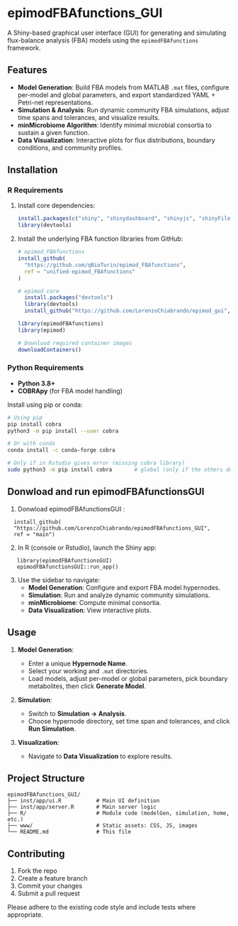 # epimodFBAfunctions\_GUI

A Shiny-based graphical user interface (GUI) for generating and simulating flux-balance analysis (FBA) models using the `epimodFBAfunctions` framework.

## Features

- **Model Generation**: Build FBA models from MATLAB `.mat` files, configure per-model and global parameters, and export standardized YAML + Petri-net representations.
- **Simulation & Analysis**: Run dynamic community FBA simulations, adjust time spans and tolerances, and visualize results.
- **minMicrobiome Algorithm**: Identify minimal microbial consortia to sustain a given function.
- **Data Visualization**: Interactive plots for flux distributions, boundary conditions, and community profiles.

## Installation

### R Requirements

1. Install core dependencies:

   ```r
   install.packages(c("shiny", "shinydashboard", "shinyjs", "shinyFiles", "DT", "readr", "jsonlite", "devtools"))
   library(devtools)
   ```

2. Install the underlying FBA function libraries from GitHub:

   ```r
   # epimod_FBAfunctions
   install_github(
     "https://github.com/qBioTurin/epimod_FBAfunctions",
     ref = "unified-epimod_FBAfunctions"
   )

   # epimod core
	 install.packages("devtools")
	 library(devtools)
	 install_github("https://github.com/LorenzoChiabrando/epimod_gui", ref="main")

   library(epimodFBAfunctions)
   library(epimod)

   # Download required container images
   downloadContainers()
   ```

### Python Requirements

- **Python 3.8+**
- **COBRApy** (for FBA model handling)

Install using pip or conda:

```bash
# Using pip
pip install cobra
python3 -m pip install --user cobra

# Or with conda
conda install -c conda-forge cobra

# Only if in Rstudio gives error (missing cobra library)
sudo python3 -m pip install cobra       # global (only if the others don't works)
```

## Donwload and run epimodFBAfunctionsGUI

1. Donwload epimodFBAfunctionsGUI :
   
```
  install_github(
  "https://github.com/LorenzoChiabrando/epimodFBAfunctions_GUI",
  ref = "main")
```




2. In R (console or Rstudio), launch the Shiny app:

```
   library(epimodFBAfunctionsGUI)
   epimodFBAfunctionsGUI::run_app()
```

3. Use the sidebar to navigate:
   - **Model Generation**: Configure and export FBA model hypernodes.
   - **Simulation**: Run and analyze dynamic community simulations.
   - **minMicrobiome**: Compute minimal consortia.
   - **Data Visualization**: View interactive plots.

## Usage

1. **Model Generation**:

   - Enter a unique **Hypernode Name**.
   - Select your working and `.mat` directories.
   - Load models, adjust per-model or global parameters, pick boundary metabolites, then click **Generate Model**.

2. **Simulation**:

   - Switch to **Simulation → Analysis**.
   - Choose hypernode directory, set time span and tolerances, and click **Run Simulation**.

3. **Visualization**:

   - Navigate to **Data Visualization** to explore results.

## Project Structure

```
epimodFBAfunctions_GUI/
├── inst/app/ui.R           # Main UI definition
├── inst/app/server.R       # Main server logic
├── R/                      # Module code (modelGen, simulation, home, etc.)
├── www/                    # Static assets: CSS, JS, images
└── README.md               # This file
```

## Contributing

1. Fork the repo
2. Create a feature branch
3. Commit your changes
4. Submit a pull request

Please adhere to the existing code style and include tests where appropriate.



